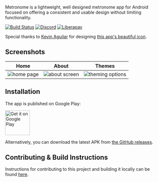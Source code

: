 Metronome is a lightweight, well designed metronome app for Android focused on offering a consistent and usable design without limiting functionality.

[![Build Status](https://travis-ci.com/fennifith/Metronome-Android.svg?branch=master)](https://travis-ci.com/fennifith/Metronome-Android)
[![Discord](https://img.shields.io/discord/514625116706177035.svg?logo=discord&colorB=7289da)](https://discord.gg/kgqJ5hM)
[![Liberapay](https://img.shields.io/badge/liberapay-donate-yellow.svg?logo=liberapay)](https://liberapay.com/fennifith/donate)

Special thanks to [Kevin Aguilar](https://twitter.com/kevttob) for designing [this app's beautiful icon](https://dribbble.com/shots/5643017-Metronome-Updated-Icon).

## Screenshots

| Home   | About  | Themes |
|--------|--------|--------|
| ![home page](./.github/images/main.png?raw=true) | ![about screen](./.github/images/about.png?raw=true) | ![theming options](./.github/images/theme.png?raw=true) |

## Installation

The app is published on Google Play:

[<img src="https://play.google.com/intl/en_us/badges/images/generic/en_badge_web_generic.png"
    alt="Get it on Google Play"
    height="80">](https://play.google.com/store/apps/details?id=james.metronome)

Alternatively, you can download the latest APK from [the GitHub releases](../../releases/).

## Contributing & Build Instructions

Instructions for contributing to this project and building it locally can be found [here](./.github/CONTRIBUTING.md).
